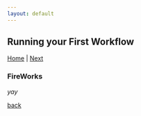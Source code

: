 ```yaml
---
layout: default
---
```


## Running your First Workflow

[Home](../) | [Next](./FW3-Running-Workflow.html)

### FireWorks
_yay_

[back](../)
